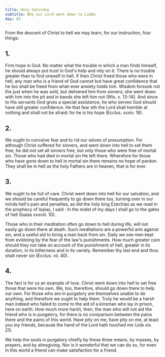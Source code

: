 ```yaml
---
title: Holy Saturday
subtitle: Why our Lord went down to Limbo
day: 45
---
```


From the descent of Christ to hell we may learn, for our instruction, four things:

## 1.

Firm hope in God. No matter what the trouble in which a man finds himself, he should always put trust in God's help and rely on it. There is no trouble greater than to find oneself in hell. If then Christ freed those who were in hell, any man who is a friend of God cannot but have great confidence that he too shall be freed from what-ever anxiety holds him. Wisdom forsook not the just when he was sold, but delivered him from sinners; she went down with him into the pit and in bands she left him not (Wis. x. 13-14). And since to His servants God gives a special assistance, he who serves God should have still greater confidence. He that fear eth the Lord shall tremble at nothing and shall not be afraid: for he is his hope (Ecclus. xxxiv. 16).

## 2.

We ought to conceive fear and to rid our selves of presumption. For although Christ suffered for sinners, and went down into hell to set them free, he did not set all sinners free, but only those who were free of mortal sin. Those who had died in mortal sin He left there. Wherefore for those who have gone down to hell in mortal sin there remains no hope of pardon. They shall be in hell as the holy Fathers are in heaven, that is for ever.

## 3.

We ought to be full of care. Christ went down into hell for our salvation, and we should be careful frequently to go down there too, turning over in our minds hell's pain and penalties, as did the holy king Ezechias as we read in the prophecy of Isaias, I said : In the midst of my days I shall go to the gates of hell (Isaias xxxviii. 10).

Those who in their meditation often go down to hell during life, will not easily go down there at death. Such meditations are a powerful arm against sin, and a useful aid to bring a man back from sin. Daily we see men kept from evildoing by the fear of the law's punishments. How much greater care should they not take on account of the punishment of hell, greater in its duration, in its bitterness and in its variety. Remember thy last end and thou shalt never sin (Ecclus. vii. 40).

## 4.

The fact is for us an example of love. Christ went down into hell to set free those that were his own. We, too, therefore, should go down there to help our own. For those who are in purgatory are themselves unable to do anything, and therefore we ought to help them. Truly he would be a harsh man indeed who failed to come to the aid of a kinsman who lay in prison, here on earth. How much more harsh, then, the man who will not aid the friend who is in purgatory, for there is no comparison between the pains there and the pains of this world. Have pity on me, have pity on me, at least you my friends, because the hand of the Lord hath touched me (Job xix. 21).

We help the souls in purgatory chiefly by these three means, by masses, by prayers, and by almsgiving. Nor is it wonderful that we can do so, for even in this world a friend can make satisfaction for a friend.
